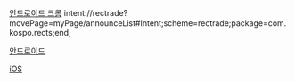 
  
  [안드로이드 크롬](intent://rectrade?movePage=myPage/announceList#Intent;scheme=rectrade;package=kr.rectrade;end;)
  intent://rectrade?movePage=myPage/announceList#Intent;scheme=rectrade;package=com.kospo.rects;end;
  
  
  [안드로이드](rectrade://rectrade?movePage=myPage/announceList)
  
  [iOS](rectrade://?movePage=myPage/announceList)
